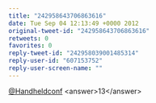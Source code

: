 ```yaml
---
title: "242958643706863616"
date: Tue Sep 04 12:13:49 +0000 2012
original-tweet-id: "242958643706863616"
retweets: 0
favorites: 0
reply-tweet-id: "242958039001485314"
reply-user-id: "607153752"
reply-user-screen-name: ""
---
```

<a href="https://twitter.com/Handheldconf">@Handheldconf</a> &lt;answer&gt;13&lt;/answer&gt;
